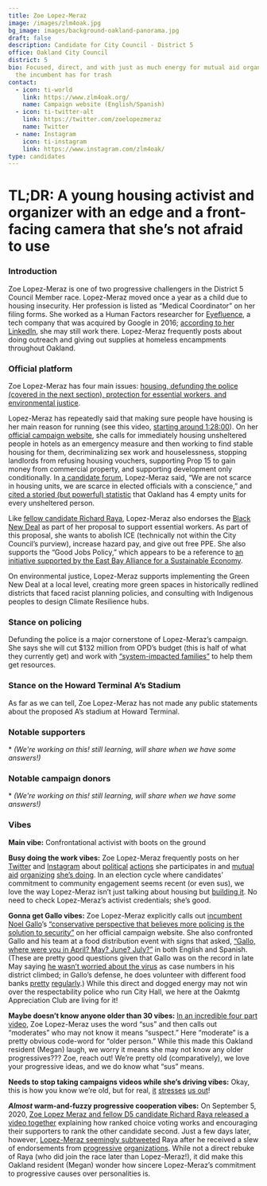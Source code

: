 ```yaml
---
title: Zoe Lopez-Meraz
image: /images/zlm4oak.jpg
bg_image: images/background-oakland-panorama.jpg
draft: false
description: Candidate for City Council - District 5
office: Oakland City Council
district: 5
bio: Focused, direct, and with just as much energy for mutual aid organizing as
  the incumbent has for trash
contact:
  - icon: ti-world
    link: https://www.zlm4oak.org/
    name: Campaign website (English/Spanish)
  - icon: ti-twitter-alt
    link: https://twitter.com/zoelopezmeraz
    name: Twitter
  - name: Instagram
    icon: ti-instagram
    link: https://www.instagram.com/zlm4oak/
type: candidates
---
```

# TL;DR: A young housing activist and organizer with an edge and a front-facing camera that she’s not afraid to use

### Introduction

Zoe Lopez-Meraz is one of two progressive challengers in the District 5 Council Member race. Lopez-Meraz moved once a year as a child due to housing insecurity. Her profession is listed as “Medical Coordinator” on her filing forms. She worked as a Human Factors researcher for [Eyefluence](https://techcrunch.com/2016/10/24/google-buys-eyefluence-eye-tracking-startup/), a tech company that was acquired by Google in 2016; [according to her LinkedIn](https://www.linkedin.com/in/zoe-meraz-122367102/), she may still work there. Lopez-Meraz frequently posts about doing outreach and giving out supplies at homeless encampments throughout Oakland.

### Official platform

Zoe Lopez-Meraz has four main issues: [housing, defunding the police (covered in the next section), protection for essential workers, and environmental justice](https://www.zlm4oak.org/platform4people).

Lopez-Meraz has repeatedly said that making sure people have housing is her main reason for running (see this video, [starting around 1:28:00](https://www.facebook.com/watch/?v=298842841421549&extid=FNrjCAgrTfKN2QG3)). On her [official campaign website](https://www.zlm4oak.org/platform4people), she calls for immediately housing unsheltered people in hotels as an emergency measure and then working to find stable housing for them, decriminalizing sex work and houselessness, stopping landlords from refusing housing vouchers, supporting Prop 15 to gain money from commercial property, and supporting development only conditionally. In [a candidate forum](https://twitter.com/zoelopezmeraz/status/1296925342108545024?s=20), Lopez-Meraz said, “We are not scarce in housing units, we are scarce in elected officials with a conscience,” and [cited a storied (but powerful) statistic](https://sf.curbed.com/2019/12/3/20993251/san-francisco-bay-area-vacant-homes-per-homeless-count) that Oakland has 4 empty units for every unsheltered person.

Like [fellow candidate Richard Raya](https://www.oakmtg.club/candidates/richard-santos-raya/), Lopez-Meraz also endorses the [Black New Deal](https://www.antipoliceterrorproject.org/blog-entire/2020/4/22/black-oakland-demands-in-light-of-covid-19-and-rates-of-black-death) as part of her proposal to support essential workers. As part of this proposal, she wants to abolish ICE (technically not within the City Council’s purview), increase hazard pay, and give out free PPE. She also supports the “Good Jobs Policy,” which appears to be a reference to [an initiative supported by the East Bay Alliance for a Sustainable Economy](http://workingeastbay.org/issues/good-jobs/).

On environmental justice, Lopez-Meraz supports implementing the Green New Deal at a local level, creating more green spaces in historically redlined districts that faced racist planning policies, and consulting with Indigenous peoples to design Climate Resilience hubs.

### Stance on policing

Defunding the police is a major cornerstone of Lopez-Meraz’s campaign. She says she will cut $132 million from OPD’s budget (this is half of what they currently get) and work with [“system-impacted families”](https://www.zlm4oak.org/platform4people) to help them get resources.

### Stance on the Howard Terminal A’s Stadium

As far as we can tell, Zoe Lopez-Meraz has not made any public statements about the proposed A’s stadium at Howard Terminal.

### Notable supporters

\* *(We're working on this! still learning, will share when we have some answers!)*

### Notable campaign donors

\* *(We're working on this! still learning, will share when we have some answers!)*

### Vibes

**Main vibe:** Confrontational activist with boots on the ground

**Busy doing the work vibes:** Zoe Lopez-Meraz frequently posts on her [Twitter](https://twitter.com/zoelopezmeraz) and [Instagram](https://www.instagram.com/zlm4oak/) about [political](https://www.instagram.com/p/CDXNL5Mpi7E/) [actions](https://www.instagram.com/p/CDaNMHBJdKc/) she participates in and [mutual aid](https://twitter.com/zoelopezmeraz/status/1298023290242506752) [organizing](https://www.instagram.com/p/CDwoLe_B6RM/) [she’s doing](https://www.instagram.com/p/CEP-jukBaVN/). In an election cycle where candidates’ commitment to community engagement seems recent (or even sus), we love the way Lopez-Meraz isn’t just talking about housing but [building it](https://www.instagram.com/p/CENy2lfBVWX/). No need to check Lopez-Meraz’s activist credentials; she’s good.

**Gonna get Gallo vibes:** Zoe Lopez-Meraz explicitly calls out [incumbent Noel Gallo](https://www.oakmtg.club/candidates/noel-gallo/)’s [“conservative perspective that believes more policing is the solution to security”](https://www.zlm4oak.org/why-zoe-is-running) on her official campaign website. She also confronted Gallo and his team at a food distribution event with signs that asked, [“Gallo, where were you in April? May? June? July?”](https://twitter.com/zoelopezmeraz/status/1302364880717053953) in both English and Spanish. (These are pretty good questions given that Gallo was on the record in late May saying [he wasn’t worried about the virus](https://twitter.com/hyphy_republic/status/1266084306612416513) as case numbers in his district climbed; in Gallo’s defense, he does volunteer with different food banks [pretty](https://twitter.com/NoelGallo5/status/1266227260928872451?s=20) [regularly](https://twitter.com/NoelGallo5/status/1261141911252774913?s=20).) While this direct and dogged energy may not win over the respectability police who run City Hall, we here at the Oakmtg Appreciation Club are living for it!

**Maybe doesn’t know anyone older than 30 vibes:** [In an incredible four part video](https://twitter.com/zoelopezmeraz/status/1297359135965499392), Zoe Lopez-Meraz uses the word “sus” and then calls out “moderates” who may not know it means “suspect.” Here “moderate” is a pretty obvious code-word for “older person.” While this made this Oakland resident (Megan) laugh, we worry it means she may not know any older progressives??? Zoe, reach out! We’re pretty old (comparatively), we love your progressive ideas, and we do know what “sus” means.

**Needs to stop taking campaigns videos while she’s driving vibes:** Okay, this is how you know we’re old, but for real, [it](https://twitter.com/zoelopezmeraz/status/1299061618702053376?s=20) [stresses](https://twitter.com/zoelopezmeraz/status/1296209701525307393?s=20) [us out](https://twitter.com/zoelopezmeraz/status/1301661415959191552)!

***Almost* warm-and-fuzzy progressive cooperation vibes:** On September 5, 2020, [Zoe Lopez Meraz and fellow D5 candidate Richard Raya released a video together](https://twitter.com/zoelopezmeraz/status/1302338841639034886) explaining how ranked choice voting works and encouraging their supporters to rank the other candidate second. Just a few days later, however, [Lopez-Meraz seemingly subtweeted](https://twitter.com/zoelopezmeraz/status/1303464030523109376) Raya after he received a slew of endorsements from [progressive](https://twitter.com/rraya_oakD5/status/1303366805059067904?s=20) [organizations](https://twitter.com/rraya_oakD5/status/1302692252053987333?s=20). While not a direct rebuke of Raya (who did join the race later than Lopez-Meraz!), it did make this Oakland resident (Megan) wonder how sincere Lopez-Meraz’s commitment to progressive causes over personalities is.